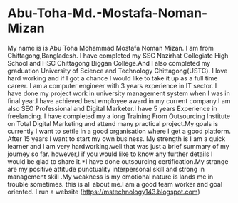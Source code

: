 # Abu-Toha-Md.-Mostafa-Noman-Mizan
My name is is Abu Toha Mohammad Mostafa Noman Mizan. I am from Chittagong,Bangladesh. I have completed my SSC Nazirhat Collegiate High School and HSC Chittagong Biggan College.And I also completed my graduation University of Science and Technology Chittagong(USTC). I love hard working and if I got a chance I would like to take it up as a full time career. I am a computer engineer with 3 years experience in IT sector. I have done my project work in university management system when I was in final year.I have achieved best employee award in my current company.I am also SEO Professional and Digital Marketer.I have 5 years Experience in freelancing. I have completed my a long Training From Outsourcing Institute on Total Digital Marketing and attend many practical project.My goals is currently I want to settle in a good organisation where I get a good platform. After 15 years I want to start my own business. My strength is I am a quick learner and I am very hardworking.well that was just a brief summary of my journey so far. however,l if you would like to know any further details I would be glad to share it.*I have done outsourcing certification.My strange are my positive attitude punctuality interpersonal skill and strong in management skill .My weakness is my emotional nature is lands me in trouble sometimes. this is all about me.I am a good team worker and goal oriented. I run a website (https://mstechnology143.blogspot.com)
